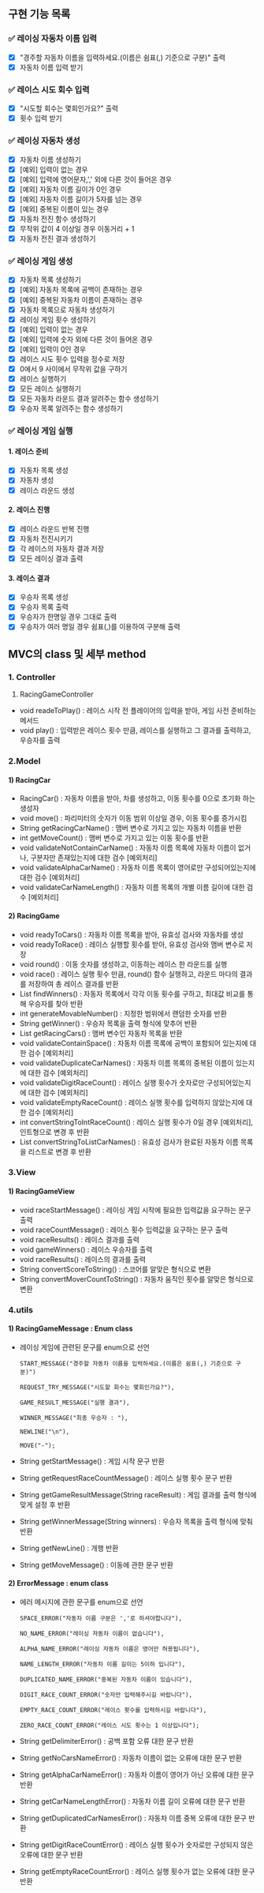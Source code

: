 ## 구현 기능 목록

### ✅ 레이싱 자동차 이름 입력
- [x] "경주할 자동차 이름을 입력하세요.(이름은 쉼표(,) 기준으로 구분)" 출력
- [x] 자동차 이름 입력 받기

### ✅ 레이스 시도 회수 입력
- [x] "시도할 회수는 몇회인가요?" 출력
- [x] 횟수 입력 받기

### ✅ 레이싱 자동차 생성
- [x] 자동차 이름 생성하기
- [x] [예외] 입력이 없는 경우
- [x] [예외] 입력에 영어문자,',' 외에 다른 것이 들어온 경우
- [x] [예외] 자동차 이름 길이가 0인 경우
- [x] [예외] 자동차 이름 길이가 5자를 넘는 경우
- [x] [예외] 중복된 이름이 있는 경우
- [x] 자동차 전진 함수 생성하기
- [x] 무작위 값이 4 이상일 경우 이동거리 + 1
- [x] 자동차 전진 결과 생성하기

### ✅ 레이싱 게임 생성
- [x] 자동차 목록 생성하기
- [x] [예외] 자동차 목록에 공백이 존재하는 경우
- [x] [예외] 중복된 자동차 이름이 존재하는 경우
- [x] 자동차 목록으로 자동차 생성하기
- [x] 레이싱 게임 횟수 생성하기
- [x] [예외] 입력이 없는 경우
- [x] [예외] 입력에 숫자 외에 다른 것이 들어온 경우
- [x] [예외] 입력이 0인 경우
- [x] 레이스 시도 횟수 입력을 정수로 저장
- [x] 0에서 9 사이에서 무작위 값을 구하기
- [x] 레이스 실행하기
- [x] 모든 레이스 실행하기
- [x] 모든 자동차 라운드 결과 알려주는 함수 생성하기
- [x] 우승자 목록 알려주는 함수 생성하기

### ✅ 레이싱 게임 실행
#### 1. 레이스 준비
- [x] 자동차 목록 생성
- [x] 자동차 생성
- [x] 레이스 라운드 생성

#### 2. 레이스 진행
- [x] 레이스 라운드 반복 진행
- [x] 자동차 전진시키기
- [x] 각 레이스의 자동차 결과 저장
- [x] 모든 레이싱 결과 출력

#### 3. 레이스 결과
- [x] 우승자 목록 생성
- [x] 우승자 목록 출력
- [x] 우승자가 한명일 경우 그대로 출력
- [x] 우승자가 여러 명일 경우 쉼표(,)를 이용하여 구분해 출력

## MVC의 class 및 세부 method

### 1. Controller
1) RacingGameController
- void readeToPlay() : 레이스 시작 전 플레이어의 입력을 받아, 게임 사전 준비하는 메서드
- void play() : 입력받은 레이스 횟수 만큼, 레이스를 실행하고 그 결과를 출력하고, 우승자를 출력

### 2.Model
#### 1) RacingCar
- RacingCar() : 자동차 이름을 받아, 차를 생성하고, 이동 횟수를 0으로 초기화 하는 생성자
- void move() : 파리미터의 숫자가 이동 범위 이상일 경우, 이동 횟수를 증가시킴
- String getRacingCarName() : 맴버 변수로 가지고 있는 자동차 이름을 반환
- int getMoveCount() : 맴버 변수로 가지고 있는 이동 횟수를 반환
- void validateNotContainCarName() : 자동차 이름 목록에 자동차 이름이 없거나, 구분자만 존재있는지에 대한 검수 [예외처리]
- void validateAlphaCarName() : 자동차 이름 목록이 영어로만 구성되어있는지에 대한 검수 [예외처리]
- void validateCarNameLength() : 자동차 이름 목록의 개별 이름 길이에 대한 검수 [예외처리]

#### 2) RacingGame
- void readyToCars() : 자동차 이름 목록을 받아, 유효성 검사와 자동차를 생성
- void readyToRace() : 레이스 실행할 횟수를 받아, 유효성 검사와 맴버 변수로 저장
- void round() : 이동 숫자를 생성하고, 이동하는 레이스 한 라운드를 실행
- void race() : 레이스 실행 횟수 만큼, round() 함수 실행하고, 라운드 마다의 결과를 저장하여 총 레이스 결과를 반환
- List<String> findWinners() : 자동자 목록에서 각각 이동 횟수를 구하고, 최대값 비교를 통해 우승자를 찾아 반환
- int generateMovableNumber() : 지정한 범위에서 랜덤한 숫자를 반환
- String getWinner() : 우승자 목록을 출력 형식에 맞추어 반환
- List<RacingCar> getRacingCars() : 맴버 변수인 자동차 목록을 반환
- void validateContainSpace() : 자동차 이름 목록에 공백이 포함되어 있는지에 대한 검수 [예외처리]
- void validateDuplicateCarNames() : 자동차 이름 목록의 중복된 이름이 있는지에 대한 검수 [예외처리]
- void validateDigitRaceCount() : 레이스 실행 횟수가 숫자로만 구성되어있는지에 대한 검수 [예외처리]
- void validateEmptyRaceCount() : 레이스 실행 횟수를 입력하지 않았는지에 대한 검수 [예외처리]
- int convertStringToIntRaceCount() : 레이스 실행 횟수가 0일 경우 [예외처리], 인트형으로 변경 후 반환
- List<String> convertStringToListCarNames() : 유효성 검사가 완료된 자동차 이름 목록을 리스트로 변경 후 반환

### 3.View
#### 1) RacingGameView
- void raceStartMessage() : 레이싱 게임 시작에 필요한 입력값을 요구하는 문구 출력
- void raceCountMessage() : 레이스 횟수 입력값을 요구하는 문구 출력
- void raceResults() : 레이스 결과를 출력
- void gameWinners() : 레이스 우승자를 출력
- void raceResults() : 레이스의 결과를 출력
- String convertScoreToString() : 스코어를 알맞은 형식으로 변환
- String convertMoverCountToString() : 자동차 움직인 횟수를 알맞은 형식으로 변환

### 4.utils
#### 1) RacingGameMessage : Enum class
- 레이싱 게임에 관련된 문구를 enum으로 선언
    
      START_MESSAGE("경주할 자동차 이름을 입력하세요.(이름은 쉼표(,) 기준으로 구분)")

      REQUEST_TRY_MESSAGE("시도할 회수는 몇회인가요?"),

      GAME_RESULT_MESSAGE("실행 결과"),

      WINNER_MESSAGE("최종 우승자 : "),

      NEWLINE("\n"),

      MOVE("-");

- String getStartMessage() : 게임 시작 문구 반환
- String getRequestRaceCountMessage() : 레이스 실행 횟수 문구 반환
- String getGameResultMessage(String raceResult) : 게임 결과를 출력 형식에 맞게 설정 후 반환
- String getWinnerMessage(String winners) : 우승자 목록을 출력 형식에 맞춰 반환
- String getNewLine() : 개행 반환
- String getMoveMessage() : 이동에 관한 문구 반환

#### 2) ErrorMessage : enum class
- 에러 메시지에 관한 문구를 enum으로 선언

      SPACE_ERROR("자동차 이름 구분은 ','로 하셔야합니다"),
    
      NO_NAME_ERROR("레이싱 자동차 이름이 없습니다"),
    
      ALPHA_NAME_ERROR("레이싱 자동차 이름은 영어만 허용됩니다"),
    
      NAME_LENGTH_ERROR("자동차 이름 길이는 5이하 입니다"),
    
      DUPLICATED_NAME_ERROR("중복된 자동차 이름이 있습니다"),
    
      DIGIT_RACE_COUNT_ERROR("숫자만 입력해주시길 바랍니다"),
    
      EMPTY_RACE_COUNT_ERROR("레이스 횟수를 입력하시길 바랍니다"),
    
      ZERO_RACE_COUNT_ERROR("레이스 시도 횟수는 1 이상입니다");

- String getDelimiterError() : 공백 포함 오류 대한 문구 반환
- String getNoCarsNameError() : 자동차 이름이 없는 오류에 대한 문구 반환
- String getAlphaCarNameError() : 자동차 이름이 영어가 아닌 오류에 대한 문구 반환
- String getCarNameLengthError() : 자동차 이름 길이 오류에 대한 문구 반환
- String getDuplicatedCarNamesError() : 자동차 이름 중복 오류에 대한 문구 반환
- String getDigitRaceCountError() : 레이스 실행 횟수가 숫자로만 구성되지 않은 오류에 대한 문구 반환
- String getEmptyRaceCountError() : 레이스 실행 횟수가 없는 오류에 대한 문구 반환